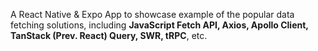 A React Native & Expo App to showcase example of the popular data fetching solutions, including **JavaScript Fetch API, Axios, Apollo Client, TanStack (Prev. React) Query, SWR, tRPC**, etc.

